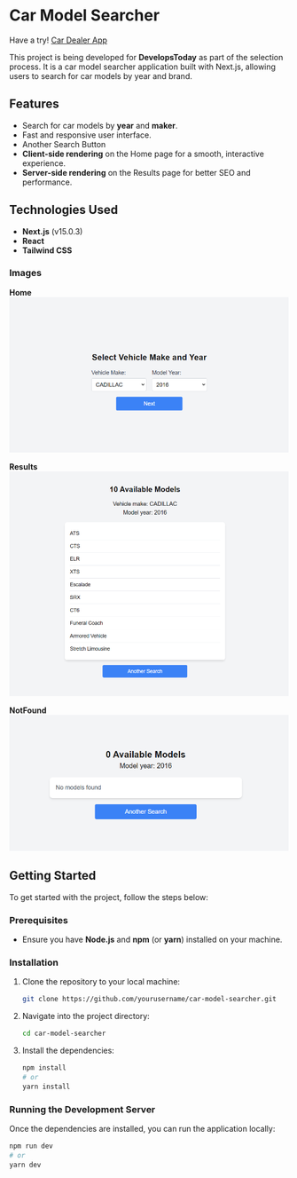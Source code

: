 # Car Model Searcher

Have a try! [Car Dealer App](https://car-dealer-app-develops-today.vercel.app/)

This project is being developed for **DevelopsToday** as part of the selection process. It is a car model searcher application built with Next.js, allowing users to search for car models by year and brand.

## Features

- Search for car models by **year** and **maker**.
- Fast and responsive user interface.
- Another Search Button
- **Client-side rendering** on the Home page for a smooth, interactive experience.
- **Server-side rendering** on the Results page for better SEO and performance.

## Technologies Used

- **Next.js** (v15.0.3)
- **React**
- **Tailwind CSS**


### Images

**Home**
![Home](./public/images/home.png)

**Results**
![Results](./public/images/results.png)

**NotFound**
![Not Found](./public/images/notFound.png)

## Getting Started

To get started with the project, follow the steps below:

### Prerequisites

- Ensure you have **Node.js** and **npm** (or **yarn**) installed on your machine.

### Installation

1. Clone the repository to your local machine:

    ```bash
    git clone https://github.com/yourusername/car-model-searcher.git
    ```

2. Navigate into the project directory:

    ```bash
    cd car-model-searcher
    ```

3. Install the dependencies:

    ```bash
    npm install
    # or
    yarn install
    ```

### Running the Development Server

Once the dependencies are installed, you can run the application locally:

```bash
npm run dev
# or
yarn dev
